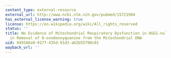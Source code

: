 ```yaml
---
content_type: external-resource
external_url: http://www.ncbi.nlm.nih.gov/pubmed/15721984
has_external_license_warning: true
license: https://en.wikipedia.org/wiki/All_rights_reserved
status: ''
title: No Evidence of Mitochondrial Respiratory Dysfunction in OGG1-null Mice Deficient
  in Removal of 8-oxodeoxyguanine from the Mitochondrial DNA
uid: 049166a9-9177-435d-91d3-a62b55790c01
wayback_url: ''
---
```

